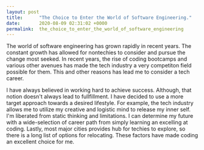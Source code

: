 ```yaml
---
layout: post
title:      "The Choice to Enter the World of Software Engineering."
date:       2020-08-09 02:31:02 +0000
permalink:  the_choice_to_enter_the_world_of_software_engineering
---
```



The world of software engineering has grown rapidly in recent years. The constant growth has allowed for nontechies to consider and pursue the change most seeked. In recent years, the rise of coding bootcamps and various other avenues has made the tech industry a very competiton field possible for them. This and other reasons has lead me to consider a tech career.

I have always believed in working hard to achieve success. Although, that notion doesn't always lead to fullfillment. I have decided to use a more target approach towards a desired lifestyle. For example, the tech industry allows me to utilize my creative and logistic mind to release my inner self. I'm liberated from static thinking and limitations. I can determine my future with a wide-selection of career path from simply learning an excelling at coding. Lastly, most major cities provides hub for techies to explore, so there is a long list of options for relocating. These factors have made coding an excellent choice for me.
